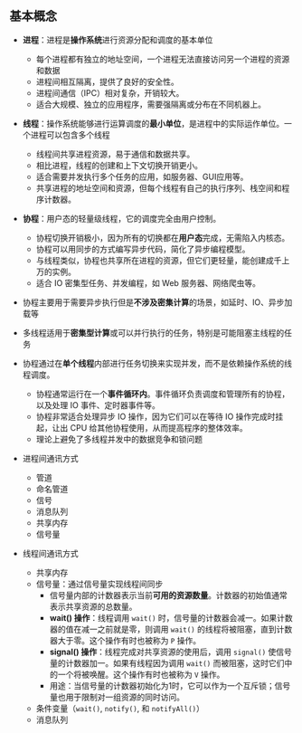 ## 基本概念
- **进程**：进程是**操作系统**进行资源分配和调度的基本单位
	- 每个进程都有独立的地址空间，一个进程无法直接访问另一个进程的资源和数据
	- 进程间相互隔离，提供了良好的安全性。
	- 进程间通信（IPC）相对复杂，开销较大。
	- 适合大规模、独立的应用程序，需要强隔离或分布在不同机器上。
- **线程**：操作系统能够进行运算调度的**最小单位**，是进程中的实际运作单位。一个进程可以包含多个线程
	- 线程间共享进程资源，易于通信和数据共享。
	- 相比进程，线程的创建和上下文切换开销更小。
	- 适合需要并发执行多个任务的应用，如服务器、GUI应用等。
	- 共享进程的地址空间和资源，但每个线程有自己的执行序列、栈空间和程序计数器。
- **协程**：用户态的轻量级线程，它的调度完全由用户控制。
	- 协程切换开销极小，因为所有的切换都在**用户态**完成，无需陷入内核态。
	- 协程可以用同步的方式编写异步代码，简化了异步编程模型。
	- 与线程类似，协程也共享所在进程的资源，但它们更轻量，能创建成千上万的实例。
	- 适合 IO 密集型任务、并发编程，如 Web 服务器、网络爬虫等。
- 协程主要用于需要异步执行但是**不涉及密集计算**的场景，如延时、IO、异步加载等
- 多线程适用于**密集型计算**或可以并行执行的任务，特别是可能阻塞主线程的任务
- 协程通过在**单个线程**内部进行任务切换来实现并发，而不是依赖操作系统的线程调度。
	- 协程通常运行在一个**事件循环内**。事件循环负责调度和管理所有的协程，以及处理 IO 事件、定时器事件等。
	- 协程非常适合处理异步 IO 操作，因为它们可以在等待 IO 操作完成时挂起，让出 CPU 给其他协程使用，从而提高程序的整体效率。
	- 理论上避免了多线程并发中的数据竞争和锁问题

- 进程间通讯方式
	- 管道
	- 命名管道
	- 信号
	- 消息队列
	- 共享内存
	- 信号量
- 线程间通讯方式
	- 共享内存
	- 信号量：通过信号量实现线程间同步
		- 信号量内部的计数器表示当前**可用的资源数量**。计数器的初始值通常表示共享资源的总数量。
		- **wait() 操作**：线程调用 `wait()` 时，信号量的计数器会减一。如果计数器的值在减一之前就是零，则调用 `wait()` 的线程将被阻塞，直到计数器大于零。这个操作有时也被称为 `P` 操作。
		- **signal() 操作**：线程完成对共享资源的使用后，调用 `signal()` 使信号量的计数器加一。如果有线程因为调用 `wait()` 而被阻塞，这时它们中的一个将被唤醒。这个操作有时也被称为 `V` 操作。
		- 用途：当信号量的计数器初始化为1时，它可以作为一个互斥锁；信号量也用于限制对一组资源的同时访问。
	- 条件变量（`wait()`, `notify()`, 和 `notifyAll()`）
	- 消息队列